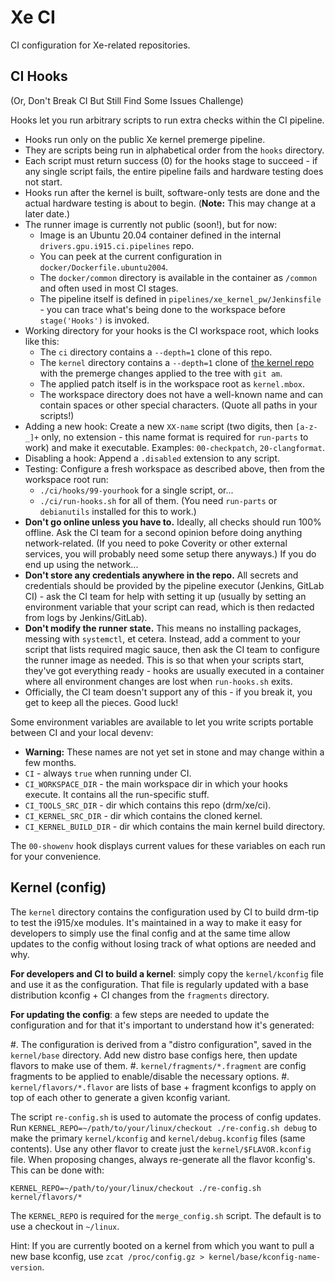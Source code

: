 # Xe CI

CI configuration for Xe-related repositories.


## CI Hooks

(Or, Don't Break CI But Still Find Some Issues Challenge)

Hooks let you run arbitrary scripts to run extra checks within the CI pipeline.

- Hooks run only on the public Xe kernel premerge pipeline.
- They are scripts being run in alphabetical order from the `hooks` directory.
- Each script must return success (0) for the hooks stage to succeed - if any single script fails, the entire pipeline fails and hardware testing does not start.
- Hooks run after the kernel is built, software-only tests are done and the actual hardware testing is about to begin. (**Note:** This may change at a later date.)
- The runner image is currently not public (soon!), but for now:
  - Image is an Ubuntu 20.04 container defined in the internal `drivers.gpu.i915.ci.pipelines` repo.
  - You can peek at the current configuration in `docker/Dockerfile.ubuntu2004`.
  - The `docker/common` directory is available in the container as `/common` and often used in most CI stages.
  - The pipeline itself is defined in `pipelines/xe_kernel_pw/Jenkinsfile` - you can trace what's being done to the workspace before `stage('Hooks')` is invoked.
- Working directory for your hooks is the CI workspace root, which looks like this:
  - The `ci` directory contains a `--depth=1` clone of this repo.
  - The `kernel` directory contains a `--depth=1` clone of [the kernel repo](https://gitlab.freedesktop.org/drm/xe/kernel) with the premerge changes applied to the tree with `git am`.
  - The applied patch itself is in the workspace root as `kernel.mbox`.
  - The workspace directory does not have a well-known name and can contain spaces or other special characters. (Quote all paths in your scripts!)
- Adding a new hook: Create a new `XX-name` script (two digits, then `[a-z-_]+` only, no extension - this name format is required for `run-parts` to work) and make it executable. Examples: `00-checkpatch`, `20-clangformat`.
- Disabling a hook: Append a `.disabled` extension to any script.
- Testing: Configure a fresh workspace as described above, then from the workspace root run:
  - `./ci/hooks/99-yourhook` for a single script, or...
  - `./ci/run-hooks.sh` for all of them. (You need `run-parts` or `debianutils` installed for this to work.)
- **Don't go online unless you have to.** Ideally, all checks should run 100% offline. Ask the CI team for a second opinion before doing anything network-related. (If you need to poke Coverity or other external services, you will probably need some setup there anyways.) If you do end up using the network...
- **Don't store any credentials anywhere in the repo.** All secrets and credentials should be provided by the pipeline executor (Jenkins, GitLab CI) - ask the CI team for help with setting it up (usually by setting an environment variable that your script can read, which is then redacted from logs by Jenkins/GitLab).
- **Don't modify the runner state.** This means no installing packages, messing with `systemctl`, et cetera. Instead, add a comment to your script that lists required magic sauce, then ask the CI team to configure the runner image as needed. This is so that when your scripts start, they've got everything ready - hooks are usually executed in a container where all environment changes are lost when `run-hooks.sh` exits.
- Officially, the CI team doesn't support any of this - if you break it, you get to keep all the pieces. Good luck!

Some environment variables are available to let you write scripts portable between CI and your local devenv:

- **Warning:** These names are not yet set in stone and may change within a few months.
- `CI` - always `true` when running under CI.
- `CI_WORKSPACE_DIR` - the main workspace dir in which your hooks execute. It contains all the run-specific stuff.
- `CI_TOOLS_SRC_DIR` - dir which contains this repo (drm/xe/ci).
- `CI_KERNEL_SRC_DIR` - dir which contains the cloned kernel.
- `CI_KERNEL_BUILD_DIR` - dir which contains the main kernel build directory.

The `00-showenv` hook displays current values for these variables on each run for your convenience.

## Kernel (config)

The `kernel` directory contains the configuration used by CI to build drm-tip
to test the i915/xe modules. It's maintained in a way to make it easy for
developers to simply use the final config and at the same time allow updates to
the config without losing track of what options are needed and why.

**For developers and CI to build a kernel**: simply copy the `kernel/kconfig`
file and use it as the configuration. That file is regularly updated with
a base distribution kconfig + CI changes from the `fragments` directory.

**For updating the config**: a few steps are needed to update the configuration
and for that it's important to understand how it's generated:

#. The configuration is derived from a "distro configuration",
   saved in the `kernel/base` directory. Add new distro base
   configs here, then update flavors to make use of them.
#. `kernel/fragments/*.fragment` are config fragments to be
   applied to enable/disable the necessary options.
#. `kernel/flavors/*.flavor` are lists of base + fragment kconfigs
   to apply on top of each other to generate a given kconfig variant.

The script `re-config.sh` is used to automate the process of config updates.
Run `KERNEL_REPO=~/path/to/your/linux/checkout ./re-config.sh debug` to make
the primary `kernel/kconfig` and `kernel/debug.kconfig` files (same contents).
Use any other flavor to create just the `kernel/$FLAVOR.kconfig` file.
When proposing changes, always re-generate all the flavor kconfig's. This can
be done with:

```
KERNEL_REPO=~/path/to/your/linux/checkout ./re-config.sh kernel/flavors/*
```

The `KERNEL_REPO` is required for the `merge_config.sh` script. The default
is to use a checkout in `~/linux`.

Hint: If you are currently booted on a kernel from which you want to pull a new
base kconfig, use `zcat /proc/config.gz > kernel/base/kconfig-name-version`.
